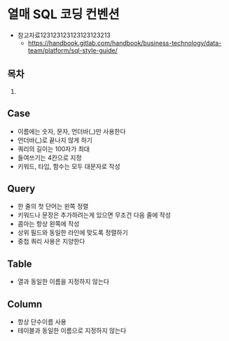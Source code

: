 # 열매 SQL 코딩 컨벤션
- 참고자료123123123123123123213
    - https://handbook.gitlab.com/handbook/business-technology/data-team/platform/sql-style-guide/
## 목차

1. 


## Case
  - 이름에는 숫자, 문자, 언더바(_)만 사용한다
  - 언더바(_)로 끝나지 않게 하기
  - 쿼리의 길이는 100자가 최대
  - 들여쓰기는 4칸으로 지정
  - 키워드, 타입, 함수는 모두 대문자로 작성
 
## Query
  - 한 줄의 첫 단어는 왼쪽 정렬
  - 키워드나 문장은 추가하려는게 있으면 무조건 다음 줄에 작성
  - 콤마는 항상 왼쪽에 작성
  - 상위 필드와 동일한 라인에 맞도록 정렬하기
  - 중첩 쿼리 사용은 지양한다
    
## Table
  - 열과 동일한 이름을 지정하지 않는다
    
## Column
  - 항상 단수이름 사용
  - 테이블과 동일한 이름으로 지정하지 않는다
